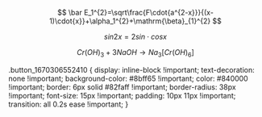 $$ \bar E_1^{2}=\sqrt\frac{F\cdot{a^{2-x}}}{(x-1)\cdot{x}}+\alpha_1^{2}+\mathrm{\beta}_{1}^{2} $$

$$ sin2x = 2sin\cdot cosx $$

$$ Cr(OH)_3+3NaOH \to Na_3[Cr(OH)_6] $$

.button_1670306552410 {
    display: inline-block !important;
    text-decoration: none !important;
    background-color: #8bff65 !important;
    color: #840000 !important;
    border: 6px solid #82faff !important;
    border-radius: 38px !important;
    font-size: 15px !important;
    padding: 10px 11px !important; 
    transition: all 0.2s ease !important;
}
